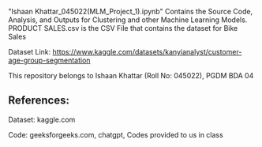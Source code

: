 "Ishaan Khattar_045022(MLM_Project_1).ipynb" Contains the Source Code, Analysis, and Outputs for Clustering and other Machine Learning Models.
PRODUCT SALES.csv is the CSV File that contains the dataset for Bike Sales 

Dataset Link: https://www.kaggle.com/datasets/kanyianalyst/customer-age-group-segmentation

This repository belongs to Ishaan Khattar (Roll No: 045022), PGDM BDA 04 

## References: 
Dataset: kaggle.com

Code: geeksforgeeks.com, chatgpt, Codes provided to us in class 

